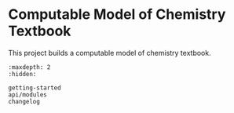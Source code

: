 # Computable Model of Chemistry Textbook

This project builds a computable model of chemistry textbook.

```{toctree}
:maxdepth: 2
:hidden:

getting-started
api/modules
changelog
